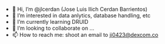 - 👋 Hi, I’m @jlcerdan (Jose Luis Ilich Cerdan Barrientos)
- 👀 I’m interested in data anlytics, database handling, etc
- 🌱 I’m currently learning DRUID
- 💞️ I’m looking to collaborate on ...
- 📫 How to reach me: shoot an email to ji0423@dexcom.co

<!---
jlcerdan/jlcerdan is a ✨ special ✨ repository because its `README.md` (this file) appears on your GitHub profile.
You can click the Preview link to take a look at your changes.
--->
